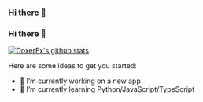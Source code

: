 ### Hi there 👋
### Hi there 👋

[![DoxerFx's github stats](https://github-readme-stats.vercel.app/api?username=doxerfx)](https://github.com/anuraghazra/github-readme-stats)

Here are some ideas to get you started:

- 🔭 I’m currently working on a new app
- 🌱 I’m currently learning Python/JavaScript/TypeScript
